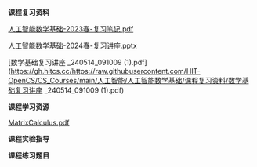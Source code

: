 <!-- tabs:start -->
**课程复习资料**

[人工智能数学基础-2023春-复习笔记.pdf](https://gh.hitcs.cc/https://raw.githubusercontent.com/HIT-OpenCS/CS_Courses/main/人工智能/人工智能数学基础/课程复习资料/人工智能数学基础-2023春-复习笔记.pdf)

[人工智能数学基础-2024春-复习讲座.pptx](https://gh.hitcs.cc/https://raw.githubusercontent.com/HIT-OpenCS/CS_Courses/main/人工智能/人工智能数学基础/课程复习资料/人工智能数学基础-2024春-复习讲座.pptx)

[数学基础复习讲座 _240514_091009 (1).pdf](https://gh.hitcs.cc/https://raw.githubusercontent.com/HIT-OpenCS/CS_Courses/main/人工智能/人工智能数学基础/课程复习资料/数学基础复习讲座 _240514_091009 (1).pdf)

**课程学习资源**

[MatrixCalculus.pdf](https://gh.hitcs.cc/https://raw.githubusercontent.com/HIT-OpenCS/CS_Courses/main/人工智能/人工智能数学基础/课程学习资源/MatrixCalculus.pdf)

**课程实验指导**

**课程练习题目**

<!-- tabs:end -->